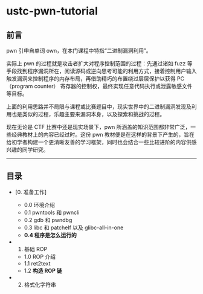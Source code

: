 # ustc-pwn-tutorial

##  前言

pwn 引申自单词 own，在本门课程中特指“二进制漏洞利用”。

实际上 pwn 的过程就是攻击者扩大对程序控制范围的过程：先通过诸如 fuzz 等手段找到程序漏洞所在，阅读源码或逆向思考可能的利用方式，接着控制用户输入触发漏洞来控制程序的内存布局，再借助精巧的布置绕过层层保护以获得 PC（program counter） 寄存器的控制权，最终实现任意代码执行或泄露敏感文件等目标。

上面的利用思路并不局限与课程或比赛题目中，现实世界中的二进制漏洞发现及利用也是类似的过程，乐趣主要来漏洞本身，以及探索和挑战的过程。

现在无论是 CTF 比赛中还是现实场景下，pwn 所涵盖的知识范围都非常广泛，一些经典教材上的内容已经过时。这份 pwn 教材便是在这样的背景下产生的，旨在给初学者构建一个更清晰友善的学习框架，同时也会结合一些比较进阶的内容供感兴趣的同学研究。

---

## 目录

-   [0. 准备工作]
    -   0.0 环境介绍
    -   0.1 pwntools 和 pwncli
    -   0.2 gdb 和 pwndbg
    -   0.3 libc 和 patchelf 以及 glibc-all-in-one
    -   **0.4 程序是怎么运行的**

-   1. 基础 ROP
    -   1.0 ROP 介绍
    -   1.1 ret2text
    -   1.2 **构造 ROP 链**

-   2. 格式化字符串
